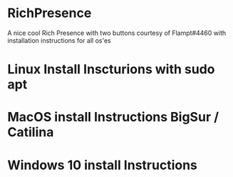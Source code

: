 # RichPresence
A nice cool Rich Presence with two buttons courtesy of Flampt#4460 with installation instructions for all os'es


# Linux Install Inscturions with sudo apt




# MacOS install Instructions BigSur / Catilina


# Windows 10 install Instructions
